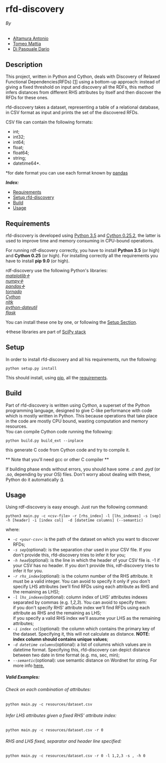 # **rfd-discovery**
###### By
 - [Altamura Antonio](https://www.linkedin.com/in/antonio-altamura-26ab85136/en)
 - [Tomeo Mattia](https://www.linkedin.com/in/mattia-tomeo-b71aa6130/en)
 - [Di Pasquale Dario](https://it.linkedin.com/in/dario-di-pasquale)

## Description
This project, written in Python and Cython, deals with Discovery of Relaxed Functional Dependencies(RFDs)
[[1](http://hdl.handle.net/11386/4658456)] using a bottom-up approach:
instead of giving a fixed threshold on input and discovery all the RDFs, this method infers distances from different RHS
 attributes by itself and then discover the RFDs for these ones.
 
 rfd-discovery takes a dataset, representing a table of a relational database, in CSV format as input and prints the set
 of the discovered RFDs. 
 
 CSV file can contain the following formats:
  - int; <br>
  - int32; <br>
  - int64; <br>
  - float; <br>
  - float64; <br>
  - string; <br>
  - datetime64*. 
  
  *for date format you can use each format known by [pandas](http://pandas.pydata.org/pandas-docs/stable/timeseries.html)
   <br>
  

***Index:***
 - [Requirements](#requirements)
 - [Setup rfd-discovery](#setup)
 - [Build](#build)
 - [Usage](#usage)
 
## Requirements
rfd-discovery is developed using [Python 3.5](http://www.python.it/) and [Cython 0.25.2](http://cython.org/),
 the latter is used to improve time and memory consuming in CPU-bound operations. 
 
 For running rdf-discovery correctly, you have to install **Python 3.5** (or high) and **Cython 0.25** (or high).
 For installing correctly all the requirements you have to install **pip 9.0** (or high).
 
 rdf-discovery use the following Python's libraries:<br>
    *[matplotlib✛](http://matplotlib.org/)*<br>
    *[numpy✛](http://www.numpy.org/)* <br>
    *[pandas✛](http://pandas.pydata.org/)* <br>
    *[tornado](http://www.tornadoweb.org/en/stable/)* <br>
    *[Cython](http://cython.org/)* <br>
    *[nltk](http://www.nltk.org/)* <br>
    *[python-dateutil](https://dateutil.readthedocs.io/en/stable/)* <br>
    *[flask](http://flask.pocoo.org/)* <br>
    
   You can install these one by one, or following the [Setup Section](#setup).

✛these libraries are part of [SciPy stack](https://www.scipy.org/index.html) 
## Setup
In order to install rfd-discovery and all his requirements, run the following:

`python setup.py install`

This should install, using [pip](https://pypi.python.org/pypi/pip), all the [requirements](#requirements). 


## Build

Part of rfd-discovery is written using *Cython*, a superset of the Python programming language, designed to give C-like 
performance with code which is mostly written in Python. This because operations that take place in the code are mostly
CPU bound, wasting computation and memory resources. <br> You can compile Cython code running the following:

`python build.py build_ext --inplace`

this generate C code from Cython code and try to compile it. <br>

** Note that you'll need gcc or other C compiler  **

If building phase ends without errors, you should have some *.c* and *.pyd* (or *.so*, depending by your OS) files. Don't
 worry about dealing with these, Python do it automatically **:)**.


## Usage

Using rdf-discovery is easy enough. Just run the following command:

`python3 main.py -c <csv-file> -r [rhs_index] -l [lhs_indexes] -s [sep] -h [header] -i [index col] 
-d [datetime columns] (--semantic)`

where:
 - *`-c <your-csv>`*: is the path of the dataset on which you want to discover RFDs;
 - *`-s sep`*(optional): is the separation char used in your CSV file. If you don't provide this, rfd-discovery tries to infer
 it for you;
 - *`-h head`*(optional): is the line in which the header of your CSV file is. -1 if your CSV has no header. If you don't 
 provide this, rdf-discovery tries to infer it for you.
 - *`-r rhs_index`*(optional): is the column number of the RHS attribute. It must be a valid integer. You can avoid to 
 specify it only if you don't specify LHS attributes (we'll find RFDs using each attribute as RHS and the remaining as LHS);
 - *`-l lhs_indexes`*(optional): column index of LHS' attributes indexes separated by commas (e.g. *1,2,3*). You can avoid to 
 specify them: <br> 
  if you don't specify RHS' attribute index we'll find RFDs using each attribute as RHS and the remaining as LHS; <br>
  if you specify a valid RHS index we'll assume your LHS as the remaining attributes;
 - *`-i index col`*(optional): the column which contains the primary key of the dataset. Specifying it, this will not 
 calculate as distance. **NOTE: index column should contains unique values**;
 - *`-d datetime columns`*(optional): a list of columns which values are in datetime format. Specifying this, rfd-discovery
 can depict distance between two date in time format (e.g. ms, sec, min);
 - *`--semantic`*(optional): use semantic distance on Wordnet for string. 
 For more info [here.](http://www.cs.toronto.edu/pub/gh/Budanitsky+Hirst-2001.pdf)   
 
 
 ##### Valid Examples:
 ###### Check on each combination of attributes:
  `python main.py -c resources/dataset.csv`
  ###### Infer LHS attributes given a fixed RHS' attribute index:
  `python main.py -c resources/dataset.csv -r 0`
 ###### RHS and LHS fixed, separator and header line specified: 
 `python main.py -c resources/dataset.csv -r 0 -l 1,2,3 -s , -h 0`
